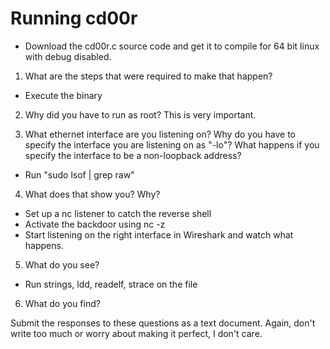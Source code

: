 # Running cd00r
- Download the cd00r.c source code and get it to compile for 64 bit linux with debug disabled.
1. What are the steps that were required to make that happen?

- Execute the binary 

2. Why did you have to run as root? This is very important.


3. What ethernet interface are you listening on? Why do you have to specify the interface you are listening on as "-lo"? What happens if you specify the interface to be a non-loopback address?

- Run "sudo lsof | grep raw"

4. What does that show you? Why?

- Set up a nc listener to catch the reverse shell
- Activate the backdoor using nc -z 
- Start listening on the right interface in Wireshark and watch what happens. 


5. What do you see?

- Run strings, ldd, readelf, strace on the file

6. What do you find?


Submit the responses to these questions as a text document. Again, don't write too much or worry about making it perfect, I don't care.
